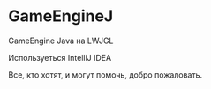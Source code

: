 # GameEngineJ
  GameEngine Java на LWJGL
  
  Используеться IntelliJ IDEA
  
  Все, кто хотят, и могут помочь, добро пожаловать.
